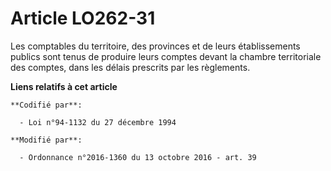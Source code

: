 # Article LO262-31

Les comptables du territoire, des provinces et de leurs établissements publics sont tenus de produire leurs comptes devant la
chambre territoriale des comptes, dans les délais prescrits par les règlements.

**Liens relatifs à cet article**

	**Codifié par**:

	  - Loi n°94-1132 du 27 décembre 1994

	**Modifié par**:

	  - Ordonnance n°2016-1360 du 13 octobre 2016 - art. 39
